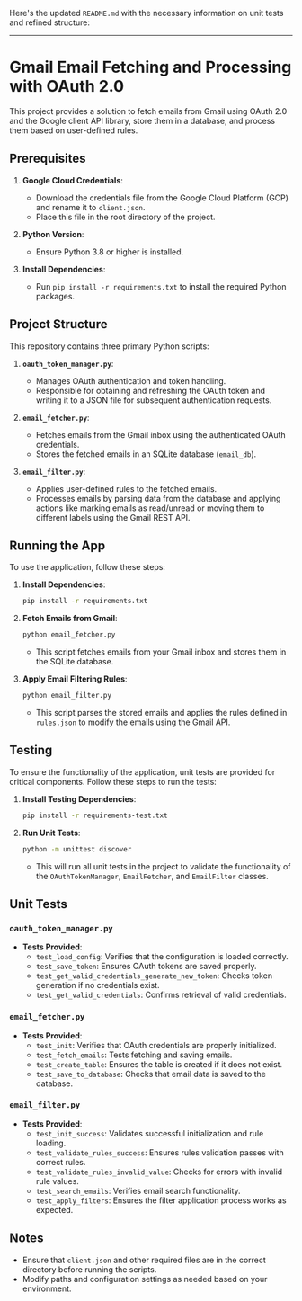 Here's the updated `README.md` with the necessary information on unit tests and refined structure:

---

# Gmail Email Fetching and Processing with OAuth 2.0

This project provides a solution to fetch emails from Gmail using OAuth 2.0 and the Google client API library, store them in a database, and process them based on user-defined rules.

## Prerequisites

1. **Google Cloud Credentials**:
    - Download the credentials file from the Google Cloud Platform (GCP) and rename it to `client.json`.
    - Place this file in the root directory of the project.

2. **Python Version**:
    - Ensure Python 3.8 or higher is installed.

3. **Install Dependencies**:
    - Run `pip install -r requirements.txt` to install the required Python packages.

## Project Structure

This repository contains three primary Python scripts:

1. **`oauth_token_manager.py`**:
    - Manages OAuth authentication and token handling.
    - Responsible for obtaining and refreshing the OAuth token and writing it to a JSON file for subsequent authentication requests.

2. **`email_fetcher.py`**:
    - Fetches emails from the Gmail inbox using the authenticated OAuth credentials.
    - Stores the fetched emails in an SQLite database (`email_db`).

3. **`email_filter.py`**:
    - Applies user-defined rules to the fetched emails.
    - Processes emails by parsing data from the database and applying actions like marking emails as read/unread or moving them to different labels using the Gmail REST API.

## Running the App

To use the application, follow these steps:

1. **Install Dependencies**:
    ```bash
    pip install -r requirements.txt
    ```

2. **Fetch Emails from Gmail**:
    ```bash
    python email_fetcher.py
    ```
    - This script fetches emails from your Gmail inbox and stores them in the SQLite database.

3. **Apply Email Filtering Rules**:
    ```bash
    python email_filter.py
    ```
    - This script parses the stored emails and applies the rules defined in `rules.json` to modify the emails using the Gmail API.

## Testing

To ensure the functionality of the application, unit tests are provided for critical components. Follow these steps to run the tests:

1. **Install Testing Dependencies**:
    ```bash
    pip install -r requirements-test.txt
    ```

2. **Run Unit Tests**:
    ```bash
    python -m unittest discover
    ```
    - This will run all unit tests in the project to validate the functionality of the `OAuthTokenManager`, `EmailFetcher`, and `EmailFilter` classes.

## Unit Tests

### `oauth_token_manager.py`

- **Tests Provided**:
  - `test_load_config`: Verifies that the configuration is loaded correctly.
  - `test_save_token`: Ensures OAuth tokens are saved properly.
  - `test_get_valid_credentials_generate_new_token`: Checks token generation if no credentials exist.
  - `test_get_valid_credentials`: Confirms retrieval of valid credentials.

### `email_fetcher.py`

- **Tests Provided**:
  - `test_init`: Verifies that OAuth credentials are properly initialized.
  - `test_fetch_emails`: Tests fetching and saving emails.
  - `test_create_table`: Ensures the table is created if it does not exist.
  - `test_save_to_database`: Checks that email data is saved to the database.

### `email_filter.py`

- **Tests Provided**:
  - `test_init_success`: Validates successful initialization and rule loading.
  - `test_validate_rules_success`: Ensures rules validation passes with correct rules.
  - `test_validate_rules_invalid_value`: Checks for errors with invalid rule values.
  - `test_search_emails`: Verifies email search functionality.
  - `test_apply_filters`: Ensures the filter application process works as expected.

## Notes

- Ensure that `client.json` and other required files are in the correct directory before running the scripts.
- Modify paths and configuration settings as needed based on your environment.
